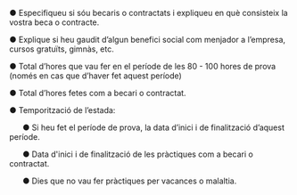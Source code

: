 ● Especifiqueu si sóu becaris o contractats i expliqueu en què consisteix la vostra beca o
contracte.


● Explique si heu gaudit d’algun benefici social com menjador a l’empresa, cursos
gratuïts, gimnàs, etc.


● Total d’hores que vau fer en el període de les 80 - 100 hores de prova (només en cas
que d’haver fet aquest període)


● Total d’hores fetes com a becari o contractat.


● Temporització de l’estada:


&nbsp;&nbsp;&nbsp;&nbsp;&nbsp;&nbsp;● Si heu fet el període de prova, la data d’inici i de finalització d’aquest període.


&nbsp;&nbsp;&nbsp;&nbsp;&nbsp;&nbsp;● Data d'inici i de finalització de les pràctiques com a becari o contractat.


&nbsp;&nbsp;&nbsp;&nbsp;&nbsp;&nbsp;● Dies que no vau fer pràctiques per vacances o malaltia.

